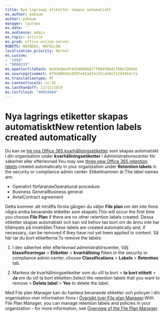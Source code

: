 ```yaml
---
title: Nya lagrings etiketter skapas automatiskt
ms.author: pebaum
author: pebaum
manager: laurawi
ms.date: ''
ms.audience: admin
ms.topic: article
ms.prod: office-online-server
ROBOTS: NOINDEX, NOFOLLOW
localization_priority: Normal
ms.custom:
- "1958"
- "9000331"
ms.openlocfilehash: 6e43edeedf443d8866817f604f6b41708e7284e6
ms.sourcegitcommit: 0f0186044a3597e42ad14c32ca58e7224344dcfa
ms.translationtype: MT
ms.contentlocale: sv-SE
ms.lasthandoff: 12/15/2019
ms.locfileid: "40054684"
---
```

# <a name="new-retention-labels-created-automatically"></a><span data-ttu-id="a8691-102">Nya lagrings etiketter skapas automatiskt</span><span class="sxs-lookup"><span data-stu-id="a8691-102">New retention labels created automatically</span></span>

<span data-ttu-id="a8691-103">Du kan se [tre nya Office 365 kvarhållningsetiketter](https://docs.microsoft.com/office365/securitycompliance/file-plan-manager#default-retention-labels-and-label-policy) som skapas automatiskt i din organisation under **kvarhållningsetiketter** i Administrationscenter för säkerhet eller efterlevnad.</span><span class="sxs-lookup"><span data-stu-id="a8691-103">You may see [three new Office 365 retention labels](https://docs.microsoft.com/office365/securitycompliance/file-plan-manager#default-retention-labels-and-label-policy) created automatically in your organization under **Retention labels** in the security or compliance admin center.</span></span> <span data-ttu-id="a8691-104">Etikettnamnen är:</span><span class="sxs-lookup"><span data-stu-id="a8691-104">The label names are:</span></span>

- <span data-ttu-id="a8691-105">Operativt förfarande</span><span class="sxs-lookup"><span data-stu-id="a8691-105">Operational procedure</span></span>
- <span data-ttu-id="a8691-106">Business General</span><span class="sxs-lookup"><span data-stu-id="a8691-106">Business general</span></span>
- <span data-ttu-id="a8691-107">Avtal</span><span class="sxs-lookup"><span data-stu-id="a8691-107">Contract agreement</span></span>

<span data-ttu-id="a8691-108">Detta kommer att inträffa första gången du väljer **File plan** om det inte finns några andra bevarande etiketter som skapats.</span><span class="sxs-lookup"><span data-stu-id="a8691-108">This will occur the first time you choose **File Plan** if there are no other retention labels created.</span></span> <span data-ttu-id="a8691-109">Dessa etiketter skapas automatiskt och kan vid behov tas bort om de ännu inte har tillämpats på innehållet.</span><span class="sxs-lookup"><span data-stu-id="a8691-109">These labels are created automatically and, if necessary, can be removed if they have not yet been applied to content.</span></span> <span data-ttu-id="a8691-110">Så här tar du bort etiketterna:</span><span class="sxs-lookup"><span data-stu-id="a8691-110">To remove the labels:</span></span>

1. <span data-ttu-id="a8691-111">I den säkerhet eller efterlevnad administratörscenter, Välj **klassificeringar** > **Etiketter** > **kvarhållning** fliken.</span><span class="sxs-lookup"><span data-stu-id="a8691-111">In the security or compliance admin center, choose **Classifications** > **Labels** > **Retention** tab.</span></span>

1. <span data-ttu-id="a8691-112">Markera de kvarhållningsetiketter som du vill ta bort > **ta bort etikett** > **Ja** om du vill ta bort etiketten.</span><span class="sxs-lookup"><span data-stu-id="a8691-112">Select the retention labels that you want to remove > **Delete label** > **Yes** to delete the label.</span></span>

<span data-ttu-id="a8691-113">Med File plan Manager kan du hantera bevarande etiketter och policyer i din organisation-mer information finns i [Översikt över File plan Manager](https://docs.microsoft.com/office365/securitycompliance/file-plan-manager).</span><span class="sxs-lookup"><span data-stu-id="a8691-113">With File Plan Manager, you can manage retention labels and policies in your organization - for more information, see [Overview of the File Plan Manager](https://docs.microsoft.com/office365/securitycompliance/file-plan-manager).</span></span>